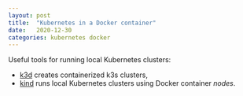 ```yaml
---
layout: post
title:  "Kubernetes in a Docker container"
date:   2020-12-30
categories: kubernetes docker
---
```


Useful tools for running local Kubernetes clusters:

* [k3d](https://github.com/rancher/k3d) creates containerized k3s clusters,
* [kind](https://kind.sigs.k8s.io/) runs local Kubernetes clusters using Docker container *nodes*.
